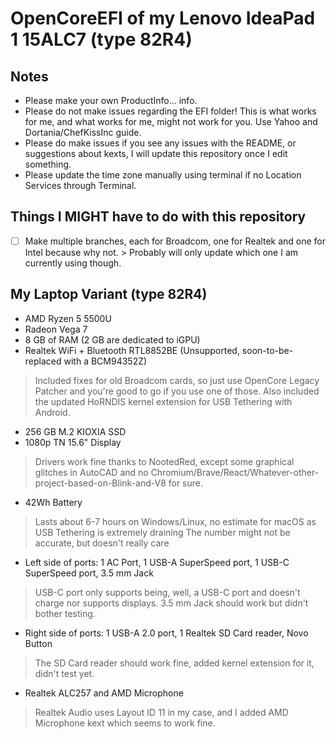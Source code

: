 # OpenCoreEFI of my Lenovo IdeaPad 1 15ALC7 (type 82R4)
## Notes
- Please make your own ProductInfo... info.
- Please do not make issues regarding the EFI folder! This is what works for me, and what works for me, might not work for you. Use Yahoo and Dortania/ChefKissInc guide.
- Please do make issues if you see any issues with the README, or suggestions about kexts, I will update this repository once I edit something.
- Please update the time zone manually using terminal if no Location Services through Terminal.
## Things I MIGHT have to do with this repository
- [ ] Make multiple branches, each for Broadcom, one for Realtek and one for Intel because why not.
      > Probably will only update which one I am currently using though.
## My Laptop Variant (type 82R4)
- AMD Ryzen 5 5500U
- Radeon Vega 7
- 8 GB of RAM (2 GB are dedicated to iGPU)
- Realtek WiFi + Bluetooth RTL8852BE (Unsupported, soon-to-be-replaced with a BCM94352Z)
 > Included fixes for old Broadcom cards, so just use OpenCore Legacy Patcher and you're good to go if you use one of those.
 > Also included the updated HoRNDIS kernel extension for USB Tethering with Android.
- 256 GB M.2 KIOXIA SSD
- 1080p TN 15.6" Display
 > Drivers work fine thanks to NootedRed, except some graphical glitches in AutoCAD and no Chromium/Brave/React/Whatever-other-project-based-on-Blink-and-V8 for sure.
- 42Wh Battery
 > Lasts about 6-7 hours on Windows/Linux, no estimate for macOS as USB Tethering is extremely draining
 > The number might not be accurate, but doesn't really care
- Left side of ports: 1 AC Port, 1 USB-A SuperSpeed port, 1 USB-C SuperSpeed port, 3.5 mm Jack
 > USB-C port only supports being, well, a USB-C port and doesn't charge nor supports displays.
 > 3.5 mm Jack should work but didn't bother testing.
- Right side of ports: 1 USB-A 2.0 port, 1 Realtek SD Card reader, Novo Button
 > The SD Card reader should work fine, added kernel extension for it, didn't test yet.
- Realtek ALC257 and AMD Microphone
 > Realtek Audio uses Layout ID 11 in my case, and I added AMD Microphone kext which seems to work fine.
